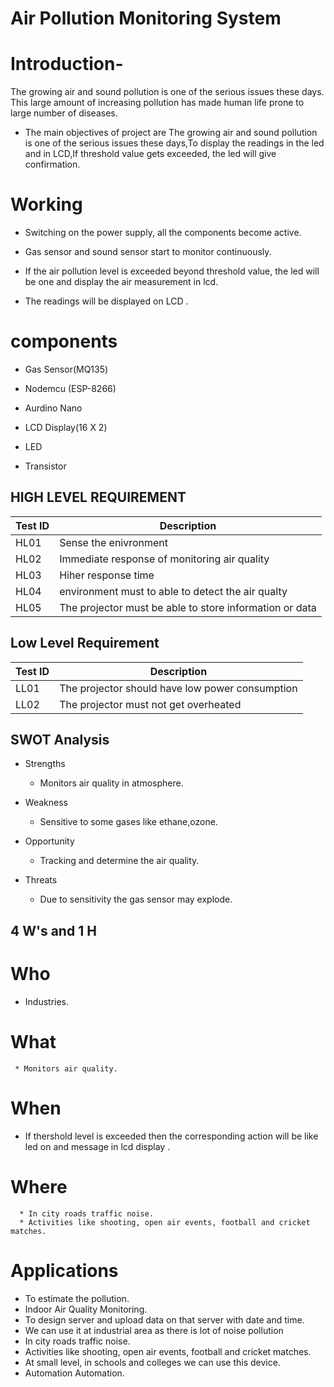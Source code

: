 # Air Pollution Monitoring System
# Introduction-
The growing air and sound pollution is one of the serious issues these days. 
This large amount of increasing pollution has made human life prone to large number of diseases.
* The main objectives of  project are The growing air and sound pollution is one of the serious issues these days,To display the readings in the led  and in LCD,If threshold value gets exceeded, the led  will give confirmation.
#   Working  
* Switching on the power supply, all the components become active.

* Gas sensor and sound sensor start to monitor continuously.

* If the air pollution level is exceeded beyond threshold value, the led will be one and display the air measurement in lcd.
* The readings will be displayed on LCD .
# components
* Gas Sensor(MQ135)
*  Nodemcu (ESP-8266)
 
* Aurdino Nano 
 
* LCD Display(16 X 2)
 
* LED

* Transistor
## HIGH LEVEL REQUIREMENT
|Test ID  |    Description  |  
-------------|-----------------------------------
|HL01     |    Sense the enivronment | 
|HL02     |    Immediate response of monitoring air quality         |
|HL03     |    Hiher response time    |
|HL04     |    environment must to able to detect the air qualty  |
|HL05     |    The projector must be able to store information or data |
## Low Level Requirement
|Test ID   |  Description | 
------------------|-------------------
|LL01     | The projector should have low power consumption |
|LL02   | The projector must not get overheated |
## SWOT Analysis
* Strengths
    * Monitors air quality in atmosphere.
    
* Weakness
    * Sensitive to some gases like ethane,ozone.
* Opportunity 
   * Tracking and determine the air quality.
* Threats
   * Due to sensitivity the gas sensor may  explode.
## 4 W's and 1 H
 # Who
  * Industries.
  # What
     * Monitors air quality.
  # When
  * If thershold level is exceeded then the corresponding action will be like led on and message  in lcd display . 
  # Where
      * In city roads traffic noise.
      * Activities like shooting, open air events, football and cricket matches.
  
  


# Applications 
* To estimate the pollution.  
* Indoor Air Quality Monitoring.
* To design server and upload data on that server with date and time.
*  We can use it at industrial area as there is lot of noise pollution
*  In city roads traffic noise.
*  Activities like shooting, open air events, football and cricket matches.
*  At small level, in schools and colleges we can use this device.
*   Automation Automation.  
